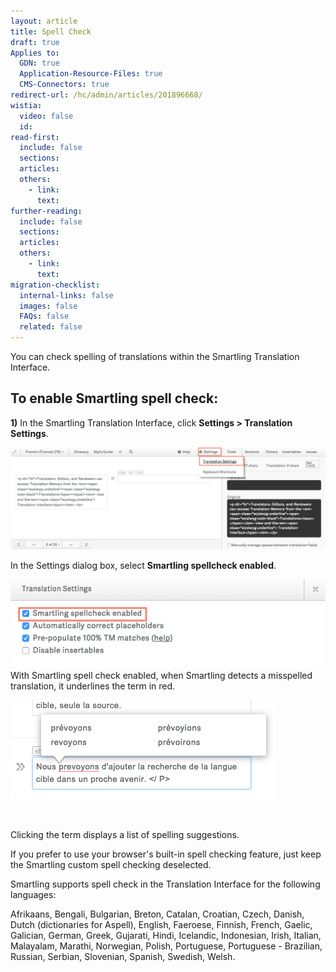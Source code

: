 ```yaml
---
layout: article
title: Spell Check
draft: true
Applies to:
  GDN: true
  Application-Resource-Files: true
  CMS-Connectors: true
redirect-url: /hc/admin/articles/201896668/
wistia:
  video: false
  id:
read-first:
  include: false
  sections:
  articles:
  others:
    - link:
      text:
further-reading:
  include: false
  sections:
  articles:
  others:
    - link:
      text:
migration-checklist:
  internal-links: false
  images: false
  FAQs: false
  related: false
---
```



You can check spelling of translations within the Smartling Translation Interface.

## To enable Smartling spell check:

**1)** In the Smartling Translation Interface, click **Settings &gt; Translation Settings**.

![](/uploads/versions/smartling___translations_management---x----1201-390x---.png)

In the Settings dialog box, select **Smartling spellcheck enabled**.

![](/uploads/versions/smartling___translations_management-1---x----538-151x---.png)With Smartling spell check enabled, when Smartling detects a misspelled translation, it underlines the term in red.

![](/uploads/versions/smartling___translations_management-2---x----425-159x---.png)

![]()

Clicking the term displays a list of spelling suggestions.

If you prefer to use your browser's built-in spell checking feature, just keep the Smartling custom spell checking deselected.

Smartling supports spell check in the Translation Interface for the following languages:

Afrikaans, Bengali, Bulgarian, Breton, Catalan, Croatian, Czech, Danish, Dutch (dictionaries for Aspell), English, Faeroese, Finnish, French, Gaelic, Galician, German, Greek, Gujarati,  Hindi, Icelandic, Indonesian, Irish, Italian, Malayalam, Marathi, Norwegian, Polish, Portuguese, Portuguese - Brazilian, Russian, Serbian, Slovenian, Spanish, Swedish, Welsh.








